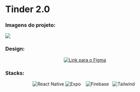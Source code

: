 #  Tinder 2.0

### Imagens do projeto:

![](https://github.com/juan-20/Juan/blob/main/src/assets/projects/tinder.gif?raw=true)

### Design:  
<p align='center'>
<a  href="https://www.figma.com/file/jud0Y1t6GLUyz2SeIVVSAm/Tinder-2.0?node-id=3%3A14">
<img align="center" alt="Link para o Figma" src="https://img.shields.io/badge/Figma-F24E1E?style=for-the-badge&logo=figma&logoColor=white" />
</a>
</p>

### Stacks:

<p align='center'>
<a >
<img  alt="React Native" src="https://img.shields.io/badge/React_Native-20232A?style=for-the-badge&logo=react&logoColor=61DAFB" /> 
</a> 
<a >
<img  alt="Expo" src="https://img.shields.io/badge/Expo-1B1F23?style=for-the-badge&logo=expo&logoColor=white" /> &nbsp;&nbsp;
</a>
<a>
<img  alt="Firebase" src="https://img.shields.io/badge/firebase-ffca28?style=for-the-badge&logo=firebase&logoColor=black" />&nbsp;&nbsp;
</a>
<a>
<img  alt="Tailwind" src="https://img.shields.io/badge/Tailwind_CSS-38B2AC?style=for-the-badge&logo=tailwind-css&logoColor=white" />&nbsp;&nbsp;
</a>
</p>
